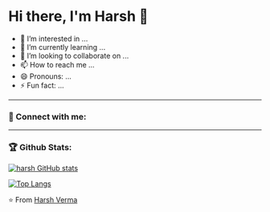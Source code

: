 # Hi there, I'm Harsh 👋

- 👀 I’m interested in ...
- 🌱 I’m currently learning ...
- 💞️ I’m looking to collaborate on ...
- 📫 How to reach me ...
- 😄 Pronouns: ...
- ⚡ Fun fact: ...

<!---
HARSHVERMA721/HARSHVERMA721 is a ✨ special ✨ repository because its `README.md` (this file) appears on your GitHub profile.
You can click the Preview link to take a look at your changes.
--->

---


### 🤝 Connect with me:



---

### 🏆 Github Stats:

[![harsh GitHub stats](https://github-readme-stats.vercel.app/api?username=HARSHVERMA721&show_icons=true)](https://github.com/HARSHVERMA721/github-readme-stats&show_icons=true)

[![Top Langs](https://github-readme-stats.vercel.app/api/top-langs/?username=HARSHVERMA721&show_icons=true)](https://github.com/anuraghazra/github-readme-stats&show_icons=tue)




[linkedin]: https://www.linkedin.com/in/harsh-verma-74062b233/
[gmail]: hv0096@gmail.com/

⭐️ From [Harsh Verma](https://github.com/HARSHVERMA721)
